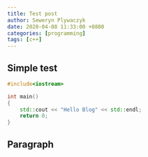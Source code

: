 ```yaml
---
title: Test post
author: Seweryn Plywaczyk
date: 2020-04-08 11:33:00 +0800
categories: [programming]
tags: [c++]
---
```

## Simple test

```c++
#include<iostream>

int main()
{
    std::cout << "Hello Blog" << std::endl;
    return 0;
}
```

## Paragraph
